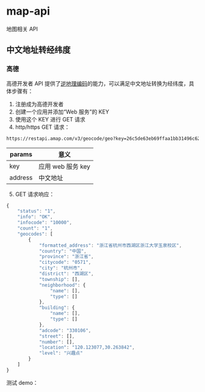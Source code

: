 # map-api

地图相关 API

## 中文地址转经纬度

### 高德

高德开发者 API 提供了[逆地理编码](https://lbs.amap.com/api/webservice/guide/api/georegeo/)的能力，可以满足中文地址转换为经纬度，具体步骤有：

1. 注册成为高德开发者
2. 创建一个应用并添加“Web 服务”的 KEY
3. 使用这个 KEY 进行 GET 请求
4. http/https GET 请求：

```bash
https://restapi.amap.com/v3/geocode/geo?key=26c5de63eb69ffaa1bb31496c621205e&address=浙江省杭州市西湖区浙江大学玉泉校区
```

| params  | 意义              |
| ------- | ----------------- |
| key     | 应用 web 服务 key |
| address | 中文地址          |

5. GET 请求响应：

```javascript
{
    "status": "1",
    "info": "OK",
    "infocode": "10000",
    "count": "1",
    "geocodes": [
        {
            "formatted_address": "浙江省杭州市西湖区浙江大学玉泉校区",
            "country": "中国",
            "province": "浙江省",
            "citycode": "0571",
            "city": "杭州市",
            "district": "西湖区",
            "township": [],
            "neighborhood": {
                "name": [],
                "type": []
            },
            "building": {
                "name": [],
                "type": []
            },
            "adcode": "330106",
            "street": [],
            "number": [],
            "location": "120.123077,30.263842",
            "level": "兴趣点"
        }
    ]
}
```

测试 demo：
